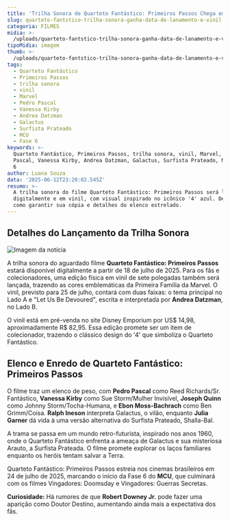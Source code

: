```yaml
---
title: 'Trilha Sonora de Quarteto Fantástico: Primeiros Passos Chega em Vinil Azul'
slug: quarteto-fantstico-trilha-sonora-ganha-data-de-lanamento-e-vinil
categoria: FILMES
midia: >-
  /uploads/quarteto-fantstico-trilha-sonora-ganha-data-de-lanamento-e-vinil-thumb.png
tipoMidia: imagem
thumb: >-
  /uploads/quarteto-fantstico-trilha-sonora-ganha-data-de-lanamento-e-vinil-thumb.png
tags:
  - Quarteto Fantástico
  - Primeiros Passos
  - trilha sonora
  - vinil
  - Marvel
  - Pedro Pascal
  - Vanessa Kirby
  - Andrea Datzman
  - Galactus
  - Surfista Prateado
  - MCU
  - Fase 6
keywords: >-
  Quarteto Fantástico, Primeiros Passos, trilha sonora, vinil, Marvel, Pedro
  Pascal, Vanessa Kirby, Andrea Datzman, Galactus, Surfista Prateado, MCU, Fase
  6
author: Luana Souza
data: '2025-06-12T23:20:02.545Z'
resumo: >-
  A trilha sonora do filme Quarteto Fantástico: Primeiros Passos será lançada
  digitalmente e em vinil, com visual inspirado no icônico '4' azul. Descubra
  como garantir sua cópia e detalhes do elenco estrelado.
---
```


## Detalhes do Lançamento da Trilha Sonora

![Imagem da notícia](https://cdn.ome.lt/pyq2SGaGsI09PDhMvmOGWdDP_Ss=/fit-in/837x500/smart/uploads/conteudo/fotos/sem_titulo123.png)

A trilha sonora do aguardado filme **Quarteto Fantástico: Primeiros Passos** estará disponível digitalmente a partir de 18 de julho de 2025. Para os fãs e colecionadores, uma edição física em vinil de sete polegadas também será lançada, trazendo as cores emblemáticas da Primeira Família da Marvel. O vinil, previsto para 25 de julho, contará com duas faixas: o tema principal no Lado A e "Let Us Be Devoured", escrita e interpretada por **Andrea Datzman**, no Lado B.

O vinil está em pré-venda no site Disney Emporium por US$ 14,98, aproximadamente R$ 82,95. Essa edição promete ser um item de colecionador, trazendo o clássico design do '4' que simboliza o Quarteto Fantástico.

## Elenco e Enredo de Quarteto Fantástico: Primeiros Passos

O filme traz um elenco de peso, com **Pedro Pascal** como Reed Richards/Sr. Fantástico, **Vanessa Kirby** como Sue Storm/Mulher Invisível, **Joseph Quinn** como Johnny Storm/Tocha-Humana, e **Ebon Moss-Bachrach** como Ben Grimm/Coisa. **Ralph Ineson** interpreta Galactus, o vilão, enquanto **Julia Garner** dá vida à uma versão alternativa do Surfista Prateado, Shalla-Bal.

A trama se passa em um mundo retro-futurista, inspirado nos anos 1960, onde o Quarteto Fantástico enfrenta a ameaça de Galactus e sua misteriosa Arauto, a Surfista Prateada. O filme promete explorar os laços familiares enquanto os heróis tentam salvar a Terra.

Quarteto Fantástico: Primeiros Passos estreia nos cinemas brasileiros em 24 de julho de 2025, marcando o início da Fase 6 do **MCU**, que culminará com os filmes Vingadores: Doomsday e Vingadores: Guerras Secretas.

**Curiosidade:** Há rumores de que **Robert Downey Jr.** pode fazer uma aparição como Doutor Destino, aumentando ainda mais a expectativa dos fãs.

